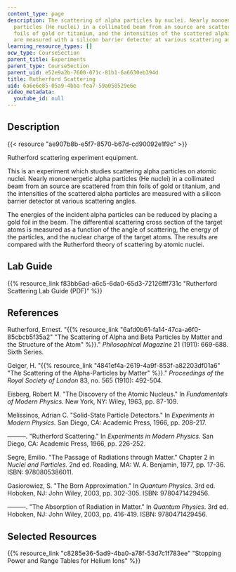 ```yaml
---
content_type: page
description: The scattering of alpha particles by nuclei. Nearly monoenergetic alpha
  particles (He nuclei) in a collimated beam from an source are scattered from thin
  foils of gold or titanium, and the intensities of the scattered alpha particles
  are measured with a silicon barrier detector at various scattering angles.
learning_resource_types: []
ocw_type: CourseSection
parent_title: Experiments
parent_type: CourseSection
parent_uid: e52e9a2b-7600-071c-81b1-6a6630eb394d
title: Rutherford Scattering
uid: 6a6e6e85-05a9-4bba-fea7-59a058529e6e
video_metadata:
  youtube_id: null
---
```


Description
-----------

{{< resource "ae907b8b-e5f7-8570-b67d-cd90092e1f9c" >}}

Rutherford scattering experiment equipment.

This is an experiment which studies scattering alpha particles on atomic nuclei. Nearly monoenergetic alpha particles (He nuclei) in a collimated beam from an source are scattered from thin foils of gold or titanium, and the intensities of the scattered alpha particles are measured with a silicon barrier detector at various scattering angles.

The energies of the incident alpha particles can be reduced by placing a gold foil in the beam. The differential scattering cross section of the target atoms is measured as a function of the angle of scattering, the energy of the particles, and the nuclear charge of the target atoms. The results are compared with the Rutherford theory of scattering by atomic nuclei.

Lab Guide
---------

{{% resource_link f83bb6ad-a6c5-6da0-65d3-72126fff731c "Rutherford Scattering Lab Guide (PDF)" %}}

References
----------

Rutherford, Ernest. "{{% resource_link "6afd0b61-fa14-47ca-a6f0-85cbcb5f35a2" "The Scattering of Alpha and Beta Particles by Matter and the Structure of the Atom" %}}." _Philosophical Magazine_ 21 (1911): 669-688. Sixth Series.

Geiger, H. "{{% resource_link "4841ef4a-2619-4a9f-853f-a82203df01a6" "The Scattering of the Alpha-Particles by Matter" %}}." _Proceedings of the Royal Society of London_ 83, no. 565 (1910): 492-504.

Eisberg, Robert M. "The Discovery of the Atomic Nucleus." In _Fundamentals of Modern Physics._ New York, NY: Wiley, 1963, pp. 87-109.

Melissinos, Adrian C. "Solid-State Particle Detectors." In _Experiments in Modern Physics._ San Diego, CA: Academic Press, 1966, pp. 208-217.

———. "Rutherford Scattering." In _Experiments in Modern Physics._ San Diego, CA: Academic Press, 1966, pp. 226-252.

Segre, Emilio. "The Passage of Radiations through Matter." Chapter 2 in _Nuclei and Particles._ 2nd ed. Reading, MA: W. A. Benjamin, 1977, pp. 17-36. ISBN: 9780805386011.

Gasiorowiez, S. "The Born Approximation." In _Quantum Physics._ 3rd ed. Hoboken, NJ: John Wiley, 2003, pp. 302-305. ISBN: 9780471429456.

———. "The Absorption of Radiation in Matter." In _Quantum Physics_. 3rd ed. Hoboken, NJ: John Wiley, 2003, pp. 416-419. ISBN: 9780471429456.

Selected Resources
------------------

{{% resource_link "c8285e36-5ad9-4ba0-a78f-53d7c1f783ee" "Stopping Power and Range Tables for Helium Ions" %}}